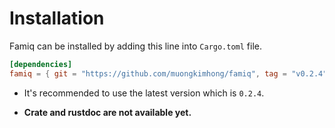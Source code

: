 # Installation

Famiq can be installed by adding this line into `Cargo.toml` file.
```toml
[dependencies]
famiq = { git = "https://github.com/muongkimhong/famiq", tag = "v0.2.4" }
```
- It's recommended to use the latest version which is `0.2.4`.

- **Crate and rustdoc are not available yet.**
